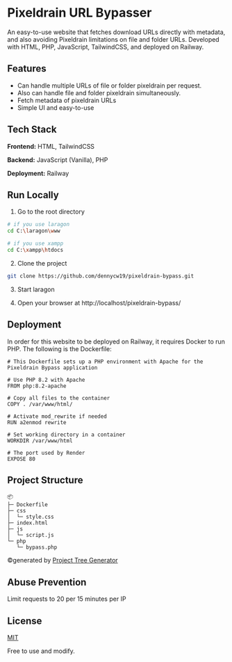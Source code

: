 
# Pixeldrain URL Bypasser

An easy-to-use website that fetches download URLs directly with metadata, and also avoiding Pixeldrain limitations on file and folder URLs.  Developed with HTML, PHP, JavaScript, TailwindCSS, and deployed on Railway.


## Features

- Can handle multiple URLs of file or folder pixeldrain per request.
- Also can handle file and folder pixeldrain simultaneously.
- Fetch metadata of pixeldrain URLs
- Simple UI and easy-to-use


## Tech Stack

**Frontend:** HTML, TailwindCSS

**Backend:** JavaScript (Vanilla), PHP

**Deployment:** Railway


## Run Locally

1. Go to the root directory

```bash
# if you use laragon
cd C:\laragon\www

# if you use xampp
cd C:\xampp\htdocs
```

2. Clone the project

```bash
git clone https://github.com/dennycw19/pixeldrain-bypass.git
```

3. Start laragon

4. Open your browser at http://localhost/pixeldrain-bypass/


## Deployment

In order for this website to be deployed on Railway, it requires Docker to run PHP. The following is the Dockerfile:

```
# This Dockerfile sets up a PHP environment with Apache for the Pixeldrain Bypass application

# Use PHP 8.2 with Apache
FROM php:8.2-apache

# Copy all files to the container
COPY . /var/www/html/

# Activate mod_rewrite if needed
RUN a2enmod rewrite

# Set working directory in a container
WORKDIR /var/www/html

# The port used by Render
EXPOSE 80
```


## Project Structure

```
📦 
├─ Dockerfile
├─ css
│  └─ style.css
├─ index.html
├─ js
│  └─ script.js
└─ php
   └─ bypass.php
```
©generated by [Project Tree Generator](https://woochanleee.github.io/project-tree-generator)
## Abuse Prevention

Limit requests to 20 per 15 minutes per IP
## License

[MIT](https://choosealicense.com/licenses/mit/)

Free to use and modify.
